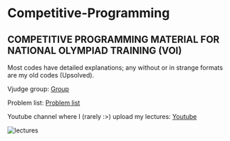 # Competitive-Programming
## COMPETITIVE PROGRAMMING MATERIAL FOR NATIONAL OLYMPIAD TRAINING (VOI)

Most codes have detailed explanations; any without or in strange formats are my old codes (Upsolved). <br>

Vjudge group: [Group](https://vjudge.net/group/voitrain) <br>

Problem list: [Problem list](https://docs.google.com/spreadsheets/d/1R9jtGrWaqZjpc1rVXvR_zp2MI0UdBPtL/edit?usp=sharing&ouid=109853731230759412104&rtpof=true&sd=true)

Youtube channel where I (rarely :>) upload my lectures: [Youtube](https://www.youtube.com/@tam_tran2310)

![lectures](https://github.com/user-attachments/assets/1a78604c-9b4b-45a2-b262-ed067e9d5c58)

